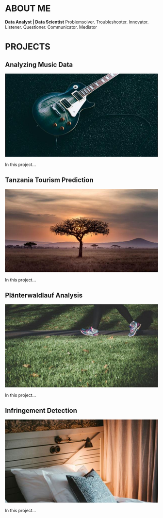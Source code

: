 # ABOUT ME
**Data Analyst | Data Scientist**
Problemsolver. Troubleshooter. Innovator. Listener. Questioner. Communicator. Mediator

# PROJECTS

## Analyzing Music Data
![](/assets/img/music.jpg)

In this project...

## Tanzania Tourism Prediction
![](/assets/img/tanzania.jpg)

In this project...

## Plänterwaldlauf Analysis
![](/assets/img/running.jpg)

In this project...

## Infringement Detection
![](/assets/img/airbnb.jpg)

In this project...
